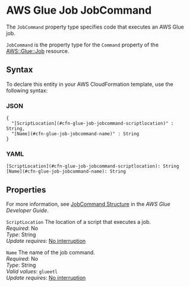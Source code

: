 # AWS Glue Job JobCommand<a name="aws-properties-glue-job-jobcommand"></a>

<a name="aws-properties-glue-job-jobcommand-description"></a>The `JobCommand` property type specifies code that executes an AWS Glue job\.

<a name="aws-properties-glue-job-jobcommand-inheritance"></a> `JobCommand` is the property type for the `Command` property of the [AWS::Glue::Job](aws-resource-glue-job.md) resource\.

## Syntax<a name="aws-properties-glue-job-jobcommand-syntax"></a>

To declare this entity in your AWS CloudFormation template, use the following syntax:

### JSON<a name="aws-properties-glue-job-jobcommand-syntax.json"></a>

```
{
  "[ScriptLocation](#cfn-glue-job-jobcommand-scriptlocation)" : String,
  "[Name](#cfn-glue-job-jobcommand-name)" : String
}
```

### YAML<a name="aws-properties-glue-job-jobcommand-syntax.yaml"></a>

```
[ScriptLocation](#cfn-glue-job-jobcommand-scriptlocation): String
[Name](#cfn-glue-job-jobcommand-name): String
```

## Properties<a name="aws-properties-glue-job-jobcommand-properties"></a>

For more information, see [JobCommand Structure](http://docs.aws.amazon.com/glue/latest/dg/aws-glue-api-jobs-job.html#aws-glue-api-jobs-job-JobCommand) in the *AWS Glue Developer Guide*\.

`ScriptLocation`  <a name="cfn-glue-job-jobcommand-scriptlocation"></a>
The location of a script that executes a job\.  
 *Required*: No  
 *Type*: String  
 *Update requires*: [No interruption](using-cfn-updating-stacks-update-behaviors.md#update-no-interrupt) 

`Name`  <a name="cfn-glue-job-jobcommand-name"></a>
The name of the job command\.  
 *Required*: No  
 *Type*: String  
 *Valid values*: `glueetl`  
 *Update requires*: [No interruption](using-cfn-updating-stacks-update-behaviors.md#update-no-interrupt) 